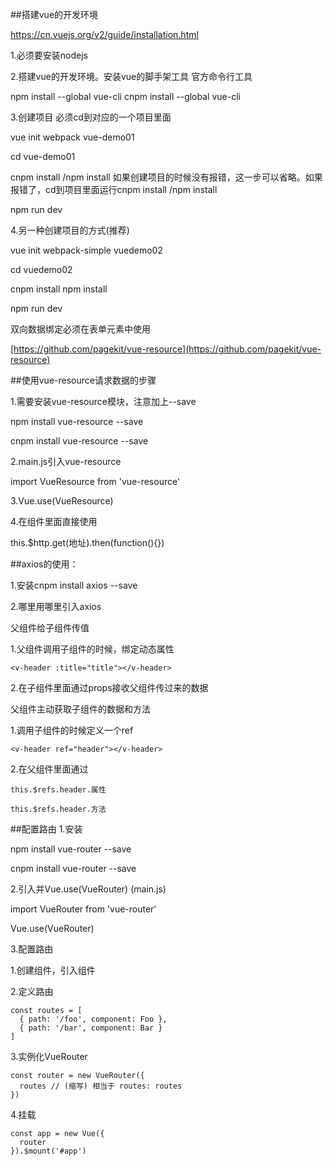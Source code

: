 ##搭建vue的开发环境

https://cn.vuejs.org/v2/guide/installation.html

1.必须要安装nodejs

2.搭建vue的开发环境。安装vue的脚手架工具  官方命令行工具

npm install --global vue-cli  cnpm install --global vue-cli


3.创建项目 必须cd到对应的一个项目里面

vue init webpack vue-demo01

cd vue-demo01

cnpm install  /npm install  如果创建项目的时候没有报错，这一步可以省略。如果报错了，cd到项目里面运行cnpm install  /npm install

npm run dev

4.另一种创建项目的方式(推荐)

vue init webpack-simple vuedemo02

cd vuedemo02

cnpm install  npm install

npm run dev

双向数据绑定必须在表单元素中使用

[https://github.com/pagekit/vue-resource](https://github.com/pagekit/vue-resource)

##使用vue-resource请求数据的步骤

1.需要安装vue-resource模块，注意加上--save

npm install vue-resource --save   

cnpm install vue-resource --save

2.main.js引入vue-resource

import VueResource from 'vue-resource'

3.Vue.use(VueResource)

4.在组件里面直接使用

this.$http.get(地址).then(function(){})


##axios的使用：

1.安装cnpm install axios --save

2.哪里用哪里引入axios


父组件给子组件传值

1.父组件调用子组件的时候，绑定动态属性

    <v-header :title="title"></v-header>

2.在子组件里面通过props接收父组件传过来的数据


父组件主动获取子组件的数据和方法

1.调用子组件的时候定义一个ref

    <v-header ref="header"></v-header>

2.在父组件里面通过

    this.$refs.header.属性

    this.$refs.header.方法


##配置路由
1.安装

npm install vue-router --save

cnpm install vue-router --save

2.引入并Vue.use(VueRouter) (main.js)

import VueRouter from 'vue-router'

Vue.use(VueRouter)

3.配置路由

1.创建组件，引入组件

2.定义路由

	const routes = [
	  { path: '/foo', component: Foo },
	  { path: '/bar', component: Bar }
	]

3.实例化VueRouter

	const router = new VueRouter({
	  routes // (缩写) 相当于 routes: routes
	})

4.挂载

	const app = new Vue({
	  router
	}).$mount('#app')

